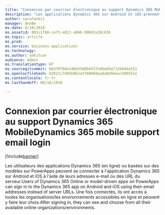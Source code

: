```yaml
---
title: "Connexion par courrier électronique au support Dynamics 365 Mobile"
description: "Les applications Dynamics 365 sur Android et iOS prennent en charge une expérience de connexion améliorée"
author: sarafankit
manager: AnnBe
ms.date: 8/10/2018
ms.assetid: 091c1f60-ce73-e811-a96b-000d3a18c83b
ms.topic: article
ms.prod: 
ms.service: business-applications
ms.technology: 
ms.author: ankitsar
audience: Admin
ms.translationtype: HT
ms.sourcegitcommit: b6df0f68e3460358864533346e69a712684da551
ms.openlocfilehash: b2021c7d95b862e37b098deada0d56eac500551e
ms.contentlocale: fr-fr
ms.lasthandoff: 08/16/2018

---
```

# <a name="dynamics-365-mobile-support-email-login"></a><span data-ttu-id="e8398-103">Connexion par courrier électronique au support Dynamics 365 Mobile</span><span class="sxs-lookup"><span data-stu-id="e8398-103">Dynamics 365 mobile support email login</span></span>


[!include[banner](../../includes/banner.md)]

<span data-ttu-id="e8398-104">Les utilisateurs des applications Dynamics 365 (en ligne) ou basées sur des modèles sur PowerApps peuvent se connecter à l'application Dynamics 365 sur Android et iOS à l'aide de leurs adresses e-mail ou des URL du serveur.</span><span class="sxs-lookup"><span data-stu-id="e8398-104">Users of Dynamics 365 Online or model-driven apps on PowerApps can sign in to the Dynamics 365 app on Android and iOS using their email addresses instead of server URLs.</span></span> <span data-ttu-id="e8398-105">Une fois connectés, ils ont accès à toutes les organisations/les environnements accessibles en ligne et peuvent y faire leur choix.</span><span class="sxs-lookup"><span data-stu-id="e8398-105">After signing in, they can see and choose from all their available online organizations/environments.</span></span>

